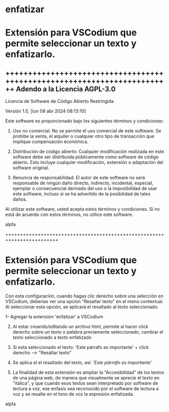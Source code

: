 # enfatizar
Extensión para VSCodium que permite seleccionar un texto y enfatizarlo.
=======================================================================

++++++++++++++++++++++++++++++++++++++++++++++++++++++++++++++++++++++++
Adendo a la Licencia AGPL-3.0
------------------------------
Licencia de Software de Código Abierto Restringida

Versión 1.0, [lun 08 abr 2024 08:13:10]

Este software es proporcionado bajo los siguientes términos y condiciones:

1. Uso no comercial: No se permite el uso comercial de este software. Se prohíbe la venta, el alquiler o cualquier otro tipo de transacción que implique compensación económica.

2. Distribución de código abierto: Cualquier modificación realizada en este software debe ser distribuida públicamente como software de código abierto. Esto incluye cualquier modificación, extensión o adaptación del software original.

3. Renuncia de responsabilidad: El autor de este software no será responsable de ningún daño directo, indirecto, incidental, especial, ejemplar o consecuencial derivado del uso o la imposibilidad de usar este software, incluso si se ha advertido de la posibilidad de tales daños.

Al utilizar este software, usted acepta estos términos y condiciones. Si no está de acuerdo con estos términos, no utilice este software.

alpfa

++++++++++++++++++++++++++++++++++++++++++++++++++++++++++++++++++++++++

Extensión para VSCodium que permite seleccionar un texto y enfatizarlo.
=========================================================================

Con esta configuración, cuando hagas clic derecho sobre una selección en VSCodium, deberías ver una opción "Resaltar texto" en el menú contextual. Al seleccionar esta opción, se aplicará el resaltado al texto seleccionado.

1- Agregar la extensión 'enfatizar' a VSCodium

2. Al estar creando/editando un archivo html, permite al hacer click derecho sobre un texto o palabra previamente seleccionado, cambiar el texto seleccionado a texto enfatizado

3. Si esta seleccionado el texto: 'Este párrafo es importante' + click derecho --> "Resaltar texto"

4. Se aplica el el resaltado del texto, así: '<em>Este párrafo es importante</em>'
                                            
5. La finalidad de esta extensión es ampliar la "Accesibilidad" de los textos de una página web, de manera que visualmente se aprecie el texto en "itálica", y que cuando esos textos sean interpretado por software de lectura a voz, ese enfasis sea reconocido por el software de lectura a voz y se resalte en el tono de voz la expresión enfatizada.

alpfa


